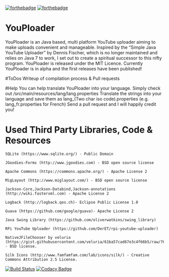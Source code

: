 [![forthebadge](http://forthebadge.com/images/badges/gluten-free.svg)](http://forthebadge.com) [![forthebadge](http://forthebadge.com/images/badges/built-with-love.svg)](http://forthebadge.com)

# YouPloader

YouPloader is an Java based, multi platform YouTube uploader aiming to make uploads convenient and manageable.
Inspired by the “Simple Java YouTube Uploader” by Dennis Fischer, which is no longer maintained and relies on Java 7 to work, I set out to create a spiritual successor to this nifty program.
YouPloader is released under the MIT Licence.
Currently YouPloader is in alpha and the first releases have been published!

#ToDos
Writeup of compilation process & Pull requests

#Help
You can help translate YouPloader into your language. Simply check out /src/main/resources/lang/lang.properties
Translate the strings into your language and save them as lang_(Two char iso code).properties (e.g. lang_fr.properties for French)
Send a pull request and I will happily credit you!

# Used Third Party Libraries, Code & Resources

```
SQLite (https://www.sqlite.org/) - Public Domain
```
```
JGoodies-Forms (http://www.jgoodies.com) - BSD open source license
```
```
Apache Commons (https://commons.apache.org/) - Apache License 2
```
```
MigLayout (http://www.miglayout.com/) - BSD open source license
```
```
Jackson-Core,Jackson-Databind,Jackson-annotations (http://wiki.fasterxml.com) - Apache License 2
```
```
Logback (http://logback.qos.ch)- Eclipse Public License 1.0
```
```
Guava (https://github.com/google/guava)- Apache License 2
```
```
Java Swing Library (https://github.com/oliverwatkins/swing_library)
```
```
RPi YouTube Uploader (https://github.com/DerET/rpi-youtube-uploader)
```
```
NativeJFileChooser by veluria (https://gist.githubusercontent.com/veluria/61ba57cad67e3c4f66b5/raw/76f8ab21c2373d71a329e4935d6a7888c0cddd9c/NativeJFileChooser.java) - BSD license.
```
```
Silk Icons (http://www.famfamfam.com/lab/icons/silk/) - Creative Commons Attribution 2.5 License.
```
[![Build Status](http://build.becast.at/job/YouPloader/badge/icon)](https://build.becast.at/job/YouPloader/)
[![Codacy Badge](https://api.codacy.com/project/badge/Grade/62ce211d130f42aca8dbc6e97d56488a)](https://www.codacy.com/app/bernhard/YouPloader?utm_source=github.com&amp;utm_medium=referral&amp;utm_content=becast/YouPloader&amp;utm_campaign=Badge_Grade)
